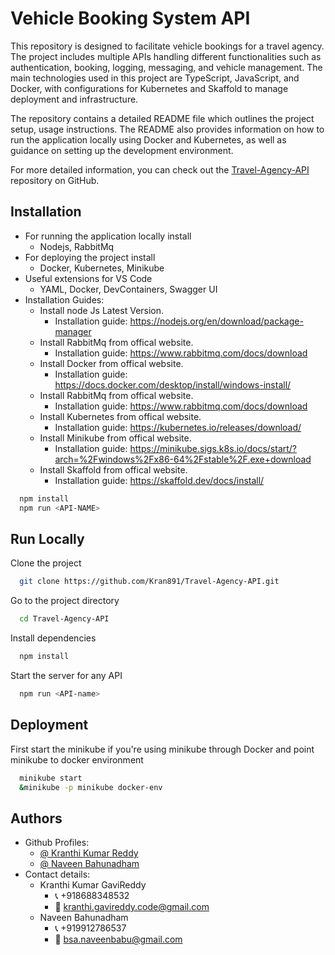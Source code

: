 
# Vehicle Booking System API

This repository is designed to facilitate vehicle bookings for a travel agency. The project includes multiple APIs handling different functionalities such as authentication, booking, logging, messaging, and vehicle management. The main technologies used in this project are TypeScript, JavaScript, and Docker, with configurations for Kubernetes and Skaffold to manage deployment and infrastructure.

The repository contains a detailed README file which outlines the project setup, usage instructions. The README also provides information on how to run the application locally using Docker and Kubernetes, as well as guidance on setting up the development environment.

For more detailed information, you can check out the [Travel-Agency-API](https://github.com/Kran891/Travel-Agency-API.git) repository on GitHub.


## Installation

- For running the application locally install
   - Nodejs, RabbitMq
- For deploying the project install
   - Docker, Kubernetes, Minikube
- Useful extensions for VS Code
   - YAML, Docker, DevContainers, Swagger UI
- Installation Guides:
   - Install node Js Latest Version.
      - Installation guide:
          https://nodejs.org/en/download/package-manager
   - Install RabbitMq from offical website.
      - Installation guide:
          https://www.rabbitmq.com/docs/download
   - Install Docker from offical website.
      - Installation guide:
          https://docs.docker.com/desktop/install/windows-install/
   - Install RabbitMq from offical website.
      - Installation guide:
          https://www.rabbitmq.com/docs/download 
   - Install Kubernetes from offical website.
      - Installation guide:
          https://kubernetes.io/releases/download/
   - Install Minikube from offical website.
      - Installation guide:
          https://minikube.sigs.k8s.io/docs/start/?arch=%2Fwindows%2Fx86-64%2Fstable%2F.exe+download
   - Install Skaffold from offical website.
      - Installation guide:
          https://skaffold.dev/docs/install/   
   
```bash
  npm install 
  npm run <API-NAME>
```
    
## Run Locally

Clone the project

```bash
  git clone https://github.com/Kran891/Travel-Agency-API.git
```

Go to the project directory

```bash
  cd Travel-Agency-API
```

Install dependencies

```bash
  npm install
```

Start the server for any API 

```bash
  npm run <API-name>
```


## Deployment

First start the minikube if you're using minikube through Docker and point minikube to docker environment 
```bash
  minikube start
  &minikube -p minikube docker-env
```


## Authors
- Github Profiles:
   - [@ Kranthi Kumar Reddy](https://www.github.com/kran891)
   - [@ Naveen Bahunadham](https://www.github.com/naveenbabu4)
- Contact details:
   - Kranthi Kumar GaviReddy
     - 📞 +918688348532
     - 📧 kranthi.gavireddy.code@gmail.com
   - Naveen Bahunadham
     - 📞 +919912786537
     - 📧 bsa.naveenbabu@gmail.com

